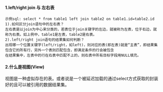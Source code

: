#### 1.left/right join 与 左右表
```
示例sql: select * from table1 left join table2 on table1.id=table2.id
1).如何区分join语句中的左右表？
左右表是以join为中心来分类的，若表位于join关键字的左边，就被称为左表，位于右边，就称为右表。如上例中，table1是左表，table2是右表。
2).left/right join语句的结果集如何判断？
出现哪一个位置关键字(left/right，如left)，则对应的表(即左表)就是“主表”，即结果集包含它的所有行，另外一个表则匹配包含，即满足条件的行会被包含
在结果集中，左表中的行在右表中匹配不上的，则右表中所有目标字段用NULL填充。
```

#### 2.什么是视图(View)
视图是一种虚拟存在的表。或者说是一个被延迟加载的通过select方式获取的封装好的且可以被引用的数据结果集。
